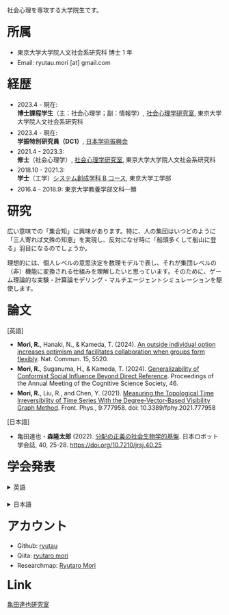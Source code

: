 社会心理を専攻する大学院生です。

# 所属

- 東京大学大学院人文社会系研究科 博士 1 年
- Email: ryutau.mori [at] gmail.com

# 経歴

- 2023.4 - 現在:<br>
  **博士課程学生**（主：社会心理学；副：情報学）, [社会心理学研究室](http://www.utokyo-socpsy.com/index.html), 東京大学大学院人文社会系研究科
- 2023.4 - 現在:<br>
  **学振特別研究員（DC1）**, [日本学術振興会](https://www.jsps.go.jp/)
- 2021.4 - 2023.3:<br>
  **修士**（社会心理学）, [社会心理学研究室](http://www.utokyo-socpsy.com/index.html), 東京大学大学院人文社会系研究科
- 2018.10 - 2021.3:<br>
  **学士**（工学）[システム創成学科 B コース](https://www.si.t.u-tokyo.ac.jp/course/sdm/), 東京大学工学部
- 2016.4 - 2018.9: 東京大学教養学部文科一類

# 研究

広い意味での「集合知」に興味があります。特に、人の集団はいつどのように「三人寄れば文殊の知恵」を実現し、反対になぜ時に「船頭多くして船山に登る」羽目になるのでしょうか。

理想的には、個人レベルの意思決定を数理モデルで表し、それが集団レベルの（非）機能に変換される仕組みを理解したいと思っています。そのために、ゲーム理論的な実験・計算論モデリング・マルチエージェントシミュレーションを駆使します。

# 論文

[英語]

- **Mori, R.**, Hanaki, N., & Kameda, T. (2024). [An outside individual option increases optimism and facilitates collaboration when groups form flexibly](https://doi.org/10.1038/s41467-024-49779-9). Nat. Commun. 15, 5520.
- **Mori, R.**, Suganuma, H., & Kameda, T. (2024). [Generalizability of Conformist Social Influence Beyond Direct Reference](https://escholarship.org/uc/item/0rc7j70p). Proceedings of the Annual Meeting of the Cognitive Science Society, 46.
- **Mori, R.**, Liu, R., and Chen, Y. (2021). [Measuring the Topological Time Irreversibility of Time Series With the Degree-Vector-Based Visibility Graph Method](https://www.frontiersin.org/articles/10.3389/fphy.2021.777958/full). Front. Phys., 9:777958. doi: 10.3389/fphy.2021.777958

[日本語]

- 亀田達也・**森隆太郎** (2022). [分配の正義の社会生物学的基盤](https://www.jstage.jst.go.jp/article/jrsj/40/1/40_40_25/_article/-char/ja/). 日本ロボット学会誌, 40, 25-28. https://doi.org/10.7210/jrsj.40.25

# 学会発表

<details>
<summary>英語</summary>
<ul>
    <li><a href="https://cognitivesciencesociety.org/cogsci-2024/">Proceedings of the Annual Meeting of the Cognitive Science Society, 46</a>., Rotterdam, NDL (2024; Poster).</li>
    <li><a href="https://socialdilemma.com/icsd2024/">International Conference on Social Dilemmas 2024</a>, Leiden, NDL (2024).</li>
</ul>
</details>

<details>
<summary>日本語</summary>
<ul>
    <li>菅沼秀蔵・隅田莉央・<strong>森隆太郎</strong>「『選択のオーバーロード』の形式モデルの提案」, <a href="https://pub.confit.atlas.jp/ja/event/jpa2024/presentation/1A-82">日本心理学会第88回大会</a>, ポスター発表, 熊本, 2024年9月.</li>
    <li><strong>森隆太郎</strong>・菅沼秀蔵・亀田達也「情報的な同調は、似て異なる状況に波及するほど深いか？」, <a href="https://pub.confit.atlas.jp/ja/event/jpa2024/presentation/3A-13">日本心理学会第88回大会</a>, ポスター発表, 熊本, 2024年9月.</li>
    <li><strong>森隆太郎</strong>・花木伸行・亀田達也「リアルタイム下の協働における能動と応報」, <a href="https://www.socialpsychology.jp/conf2024/">日本社会心理学会第65回大会</a>, 口頭発表, 東京, 2024年9月.</li>
    <li>金惠璘・<strong>森隆太郎</strong>・Hugo Mercier・亀田達也「社会情報は政治的偏見に基づくバイアスを低減できるか？」, <a href="https://confit.atlas.jp/guide/event/jpa2023/subject/1P262-268-07/advanced">日本心理学会第87回大会</a>, ポスター発表, 神戸, 2024年9月. <span class="award">特別優秀発表賞</span></li>
    <li><strong>森隆太郎</strong>・髙橋茉優・花木伸行・亀田達也「リアルタイムな協働における能動的な協力行動と返報」, <a href="https://www.kochi-tech.ac.jp/jgda69th/index.html">日本グループ・ダイナミックス学会第69回大会</a>, Short Speech, 高知, 2023年9月. <span class="award">優秀学会発表賞（ショートスピーチ部門）</span></li>
    <li><strong>森隆太郎</strong>・髙橋茉優・花木伸行・亀田達也「リアルタイムの囚人のジレンマにおける能動的な協力行動と返報」, <a href="https://www.socialpsychology.jp/conf2023/">日本社会心理学会第64回大会</a>, ポスター発表, 東京, 2023年9月.</li>
    <li>金惠璘・<strong>森隆太郎</strong>・Hugo Mercier・亀田達也「社会情報は政治的偏見に基づくバイアスを低減できるか？－情報カスケードパラダイムを用いた実験的検討」<a href="https://sites.google.com/hbesj.org/conf2022sapporo/">人間行動進化学会第15回大会</a>, 口頭発表, 北海道, 2022年12月. <span class="award">若手発表賞</span></li>
    <li><strong>森隆太郎</strong>・花木伸行・亀田達也「離れうることは集まることを助けるか?ー閾値型公共財ゲーム実験を通じた検討ー」<a href="https://sites.google.com/hbesj.org/conf2022sapporo/">人間行動進化学会第15回大会</a>, 口頭発表, 北海道, 2022年12月.</li>
    <li><strong>森隆太郎</strong>・花木伸行・亀田達也「集合行為を支える自主的な参加のメカニズムの検討」, <a href="https://www.socialpsychology.jp/conf2022/">日本社会心理学会第63回大会</a>, ポスター発表, 東京, 2022年9月.</li>
    <li><strong>森隆太郎</strong>・花木伸行・亀田達也「自主的に始まることは集合行為をどう変えるか」, <a href="https://sites.google.com/view/ess24/">第24回実験社会科学カンファレンス</a>, オンライン開催, 2022年1月. <span class="award">若手発表賞</span></li>
    <li><strong>森隆太郎</strong>・亀田達也「新たなシグナルが人間社会に普及する過程の実証的検討-飲食店の新型コロナ対策ステッカー制度を例にとって-」, <a href="https://sites.google.com/hbesj.org/hbes-j2021online/home">日本人間行動進化学会第14回大会</a>, オンライン開催, 2021年12月.</li>
    <li><strong>森隆太郎</strong>・亀田達也「チープなシグナルは人間社会でどう普及するか？-飲食店の新型コロナ対策ステッカー制度を例にとって-」, <a href="https://www.socialpsychology.jp/conf2021/">日本社会心理学会第62回大会</a>, オンライン開催, 2021年8月.</li>
</ul>
</details>

# アカウント

- Github: [ryutau](https://github.com/ryutau)
- Qiita: [ryutaro mori](https://qiita.com/ryutau)
- Researchmap: [Ryutaro Mori](https://researchmap.jp/ryutaromori)

# Link

[亀田達也研究室](http://www.tatsuyakameda.com/)

<style>
    li {
        margin-bottom: 6px;
    }
    .award {
        color: #F56960;
        font-weight: bold;
    }
    details {
        margin-bottom: 20px;
    }
    h1 {
        margin-top: 20px;
    }
</style>
